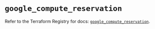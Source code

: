 # `google_compute_reservation`

Refer to the Terraform Registry for docs: [`google_compute_reservation`](https://registry.terraform.io/providers/hashicorp/google/6.19.0/docs/resources/compute_reservation).
